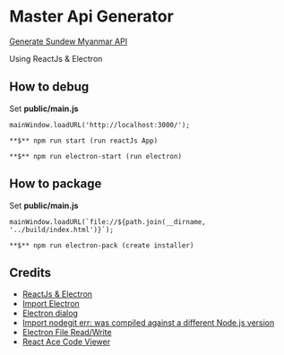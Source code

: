 
# Master Api Generator

[Generate Sundew Myanmar API](https://github.com/SundewMyanmar/master-api)

Using ReactJs & Electron

## How to debug

Set **public/main.js** 
```
mainWindow.loadURL('http://localhost:3000/');
```

```
**$** npm run start (run reactJs App)
```

```
**$** npm run electron-start (run electron)
```

## How to package

Set **public/main.js** 
```
mainWindow.loadURL(`file://${path.join(__dirname, '../build/index.html')}`);
```

```
**$** npm run electron-pack (create installer)
```

## Credits

* [ReactJs & Electron](https://medium.com/@brockhoff/using-electron-with-react-the-basics-e93f9761f86f)
* [Import Electron](https://blog.csdn.net/zoepriselife316/article/details/89920309)
* [Electron dialog](https://electronjs.org/docs/api/dialog)
* [Import nodegit err: was compiled against a different Node.js version](https://github.com/nodegit/nodegit/issues/1259)
* [Electron File Read/Write](https://dev.to/aurelkurtula/creating-a-text-editor-in-electron-reading-files-13b8)
* [React Ace Code Viewer](https://www.npmjs.com/package/react-ace)
